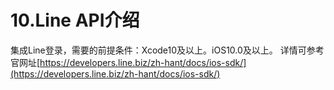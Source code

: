 # 10.Line API介绍

集成Line登录，需要的前提条件：Xcode10及以上。iOS10.0及以上。 详情可参考官网址[https://developers.line.biz/zh-hant/docs/ios-sdk/](https://developers.line.biz/zh-hant/docs/ios-sdk/)

